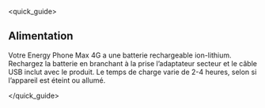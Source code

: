 <quick_guide>
## Alimentation

Votre Energy Phone Max 4G a une batterie rechargeable ion-lithium. Rechargez la batterie en branchant à la prise l’adaptateur secteur et le câble USB inclut avec le produit. Le temps de charge varie de 2-4 heures, selon si l’appareil est éteint ou allumé.

</quick_guide>

